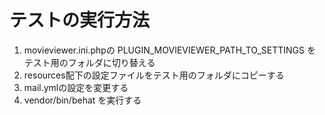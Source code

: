 # テストの実行方法

  1. movieviewer.ini.phpの PLUGIN_MOVIEVIEWER_PATH_TO_SETTINGS を
    テスト用のフォルダに切り替える
  2. resources配下の設定ファイルをテスト用のフォルダにコピーする
  3. mail.ymlの設定を変更する
  4. vendor/bin/behat を実行する
